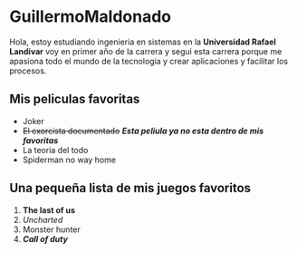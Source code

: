 # GuillermoMaldonado
 Hola, estoy estudiando ingenieria en sistemas en la **Universidad Rafael Landivar** voy en primer año de la carrera y segui
 esta carrera porque me apasiona todo el mundo de la tecnologia y crear aplicaciones y facilitar los procesos.

## Mis peliculas favoritas
* Joker
* ~~El exorcista documentado~~ ***Esta peliula ya no esta dentro de mis favoritas***
* La teoria del todo
* Spiderman no way home

## Una pequeña lista de mis juegos favoritos
1. **The last of us**
2. _Uncharted_
3. Monster hunter
4. ***Call of duty***